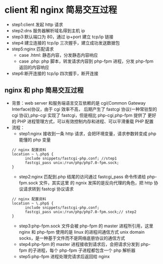 # client 和 nginx 简易交互过程

- step1:client 发起 http 请求
- step2:dns 服务器解析域名得到主机 ip
- step3:默认端口为 80，通过 ip+port 建立 tcp/ip 链接
- step4:建立连接的 tcp/ip 三次握手，建立成功发送数据包
- step5:nginx 匹配请求
  - case .html: 静态内容，分发静态内容响应
  - case .php: php 脚本，转发请求内容到 php-fpm 进程，分发 php-fpm 返回的内容响应
- step6:断开连接的 tcp/ip 四次握手，断开连接

## nginx 和 php 简易交互过程

- 背景：web server 和服务端语言交互依赖的是 cgi(Common Gateway Interface)协议，由于 cgi 效率不高，
  后期产生了 fastcgi 协议(一种常驻型的 cgi 协议),php-cgi 实现了 fastcgi，但是相比 php-cgi,php-fpm 提供了
  更好的 PHP 进程管理方式，可以有效控制内存和进程、可以平滑重载 PHP 配置
- 流程：
  - step1:nginx 接收到一条 http 请求，会把环境变量，请求参数转变成 php 能懂的 php 变量
  ```
  // nginx 配置资料
  location ~ \.php$ {
        include snippets/fastcgi-php.conf; //step1
        fastcgi_pass unix:/run/php/php7.0-fpm.sock;
  }
  ```
  - step2:nginx 匹配到.php 结尾的访问通过 fastcgi_pass 命令传递给 php-fpm.sock 文件，其实这里
    的 ngnix 发挥的是反向代理的角色，把 http 协议请求转到 fastcgi 协议请求
  ```
  // nginx 配置资料
  location ~ \.php$ {
        include snippets/fastcgi-php.conf;
        fastcgi_pass unix:/run/php/php7.0-fpm.sock;// step2
  }
  ```
  - step3:php-fpm.sock 文件会被 php-fpm 的 master 进程所引用，这里 nginx 和 php-fpm 使用的是
    linux 的进程间通信方式 unix domain socks，是一种基于文件而不是网络底册协议的通信方式
  - step4:php-fpm 的 master 进程接收到请求后，会把请求分发到 php-fpm 的子进程，每个 php-fpm
    子进程都包含一个 php 解析器
  - step5:php-fpm 进程处理完请求后返回给 nginx

